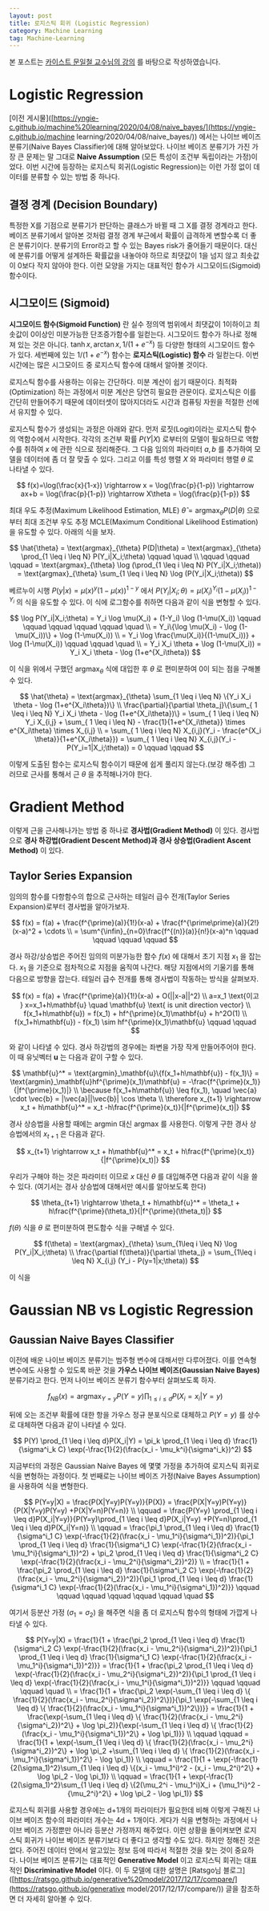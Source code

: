 ```yaml
---
layout: post
title: 로지스틱 회귀 (Logistic Regression)
category: Machine Learning
tag: Machine-Learning
---
```


 본 포스트는 [카이스트 문일철 교수님의 강의](https://www.edwith.org/machinelearning1_17/joinLectures/9738) 를 바탕으로 작성하였습니다.



# Logistic Regression

[이전 게시물]([https://yngie-c.github.io/machine%20learning/2020/04/08/naive_bayes/](https://yngie-c.github.io/machine learning/2020/04/08/naive_bayes/)) 에서는 나이브 베이즈 분류기(Naive Bayes Classifier)에 대해 알아보았다. 나이브 베이즈 분류기가 가진 가장 큰 문제는 말 그대로 **Naive Assumption** (모든 특성이 조건부 독립이라는 가정)이었다. 이번 시간에 등장하는 로지스틱 회귀(Logistic Regression)는 이런 가정 없이 데이터를 분류할 수 있는 방법 중 하나다.



## 결정 경계 (Decision Boundary)

특정한 X를 기점으로 분류기가 판단하는 클래스가 바뀔 때 그 X를 결정 경계라고 한다. 베이즈 분류기에서 알아본 것처럼 결정 경계 부근에서 확률이 급격하게 변할수록 더 좋은 분류기이다. 분류기의 Error라고 할 수 있는 Bayes risk가 줄어들기 때문이다. 대신에 분류기를 어떻게 설계하든 확률값을 내놓아야 하므로 최댓값이 1을 넘지 않고 최솟값이 0보다 작지 않아야 한다. 이런 모양을 가지는 대표적인 함수가 시그모이드(Sigmoid) 함수이다.



## 시그모이드 (Sigmoid)

**시그모이드 함수(Sigmoid Function)** 란 실수 정의역 범위에서 최댓값이 1이하이고 최솟값이 0이상인 미분가능한 단조증가함수를 일컫는다. 시그모이드 함수가 하나로 정해져 있는 것은 아니다. $\tanh{x} , \arctan{x} , 1/(1+e^{-x})$ 등 다양한 형태의 시그모이드 함수가 있다. 세번째에 있는 $1/(1+e^{-x})$ 함수는 **로지스틱(Logistic) 함수** 라 일컫는다. 이번 시간에는 많은 시그모이드 중 로지스틱 함수에 대해서 알아볼 것이다.

로지스틱 함수를 사용하는 이유는 간단하다. 미분 계산이 쉽기 때문이다. 최적화(Optimization) 하는 과정에서 미분 계산은 당연히 필요한 관문이다. 로지스틱은 이를 간단히 만들어주기 때문에 데이터셋이 많아지더라도 시간과 컴퓨팅 자원을 적절한 선에서 유지할 수 있다.

로지스틱 함수가 생성되는 과정은 아래와 같다. 먼저 로짓(Logit)이라는 로지스틱 함수의 역함수에서 시작한다. 각각의 조건부 확률 $P(Y|X)$ 로부터의 모델이 필요하므로 역함수를 취하여 $x$ 에 관한 식으로 정리해준다. 그 다음 임의의 파라미터 $a, b$ 를 추가하여 모델을 데이터에 좀 더 잘 맞출 수 있다. 그리고 이를 특성 행렬 $X$ 와 파라미터 행렬 $\theta$ 로 나타낼 수 있다. 



$$
f(x)=\log(\frac{x}{1-x}) \rightarrow x = \log(\frac{p}{1-p}) \rightarrow ax+b = \log(\frac{p}{1-p}) \rightarrow X\theta = \log(\frac{p}{1-p})
$$



최대 우도 추정(Maximum Likelihood Estimation, MLE) $\hat{\theta} = \text{argmax}_{\theta} P(D|\theta)$ 으로부터 최대 조건부 우도 추정 MCLE(Maximum Conditional Likelihood Estimation)을 유도할 수 있다. 아래의 식을 보자.



$$
\hat{\theta} = \text{argmax}_{\theta} P(D|\theta) = \text{argmax}_{\theta} \prod_{1 \leq i \leq N} P(Y_i|X_i;\theta) \qquad \quad \\
\qquad \qquad \qquad = \text{argmax}_{\theta} \log (\prod_{1 \leq i \leq N} P(Y_i|X_i;\theta)) = \text{argmax}_{\theta} \sum_{1 \leq i \leq N} \log (P(Y_i|X_i;\theta))
$$



베르누이 시행 $P(y|x) = \mu(x)^y (1-\mu(x))^{1-y}$ 에서 $P(Y_i|X_i;\theta) = \mu(X_i)^{Y_i} (1-\mu(X_i))^{1-Y_i}$ 의 식을 유도할 수 있다. 이 식에 로그함수를 취하면 다음과 같이 식을 변형할 수 있다.



$$
\log P(Y_i|X_i;\theta) = Y_i \log \mu(X_i) + (1-Y_i) \log (1-\mu(X_i)) \qquad \qquad \qquad \qquad \qquad \quad \\
= Y_i\{\log \mu(X_i) - \log (1-\mu(X_i))\} + \log (1-\mu(X_i)) \\
= Y_i \log \frac{\mu(X_i)}{(1-\mu(X_i))} + \log (1-\mu(X_i)) \qquad \qquad \quad \\
= Y_i X_i \theta + \log (1-\mu(X_i)) = Y_i X_i \theta - \log (1+e^{X_i\theta})
$$



이 식을 위에서 구했던 $\text{argmax}_\theta$ 식에 대입한 후 $\theta$ 로 편미분하여 0이 되는 점을 구해볼 수 있다.



$$
\hat{\theta} = \text{argmax}_{\theta} \sum_{1 \leq i \leq N} \{Y_i X_i \theta - \log (1+e^{X_i\theta})\} \\
\frac{\partial}{\partial \theta_j}\{\sum_{ 1 \leq i \leq N} Y_i X_i \theta - \log (1+e^{X_i\theta})\}
= \sum_{ 1 \leq i \leq N} Y_i X_{i,j} + \sum_{ 1 \leq i \leq N} - \frac{1}{1+e^{X_i\theta}} \times e^{X_i\theta} \times X_{i,j} \\
= \sum_{ 1 \leq i \leq N} X_{i,j}(Y_i - \frac{e^{X_i \theta}}{1+e^{X_i\theta}})
= \sum_{ 1 \leq i \leq N} X_{i,j}(Y_i - P(Y_i=1|X_i;\theta)) = 0 \qquad \qquad
$$



이렇게 도출된 함수는 로지스틱 함수이기 때문에 쉽게 풀리지 않는다.(보강 해주셈) 그러므로 근사를 통해서 근 $\theta$ 을 추적해나가야 한다.



# Gradient Method

이렇게 근을 근사해나가는 방법 중 하나로 **경사법(Gradient Method)** 이 있다. 경사법으로 **경사 하강법(Gradient Descent Method)과 경사 상승법(Gradient Ascent Method)** 이 있다.

## Taylor Series Expansion

임의의 함수를 다항함수의 합으로 근사하는 테일러 급수 전개(Taylor Series Expansion)로부터 경사법을 알아가보자.



$$
f(x) = f(a) + \frac{f^{\prime}(a)}{1!}(x-a) + \frac{f^{\prime\prime}(a)}{2!}(x-a)^2 + \cdots \\
= \sum^{\infin}_{n=0}\frac{f^{(n)}(a)}{n!}(x-a)^n \qquad \qquad \qquad \qquad
$$



경사 하강/상승법은 주어진 임의의 미분가능한 함수 $f(x)$ 에 대해서 초기 지점 $x_1$ 을 잡는다. $x_1$ 을 기준으로 점차적으로 지점을 움직여 나간다. 해당 지점에서의 기울기를 통해 다음으로 방향을 잡는다. 테일러 급수 전개를 통해 경사법이 작동하는 방식을 살펴보자.



$$
f(x) = f(a) + \frac{f^{\prime}(a)}{1!}(x-a) + O(||x-a||^2) \\
a=x_1 \text{이고 } x=x_1+h\mathbf{u} \quad \mathbf{u} \text{ is unit direction vector} \\
f(x_1+h\mathbf{u}) = f(x_1) + hf^{\prime}(x_1)\mathbf{u} + h^2O(1) \\
f(x_1+h\mathbf{u}) - f(x_1) \sim hf^{\prime}(x_1)\mathbf{u} \qquad \qquad
$$



와 같이 나타낼 수 있다. 경사 하강법의 경우에는 좌변을 가장 작게 만들어주어야 한다. 이 때 유닛벡터 $\mathbf{u}$ 는 다음과 같이 구할 수 있다.



$$
\mathbf{u}^* = \text{argmin}_\mathbf{u}\{f(x_1+h\mathbf{u}) - f(x_1)\} = \text{argmin}_\mathbf{u}hf^{\prime}(x_1)\mathbf{u} = -\frac{f^{\prime}(x_1)}{|f^{\prime}(x_1)|} \\
\because f(x_1+h\mathbf{u}) \leq f(x_1), \quad \vec{a} \cdot \vec{b} = |\vec{a}||\vec{b}| \cos \theta \\
\therefore x_{t+1} \rightarrow x_t + h\mathbf{u}^* = x_t -h\frac{f^{\prime}(x_t)}{|f^{\prime}(x_t)|}
$$



경사 상승법을 사용할 때에는 $\text{argmin}$ 대신 $\text{argmax}$ 를 사용한다. 이렇게 구한 경사 상승법에서의 $x_{t+1}$ 은 다음과 같다.



$$
x_{t+1} \rightarrow x_t + h\mathbf{u}^* = x_t + h\frac{f^{\prime}(x_t)}{|f^{\prime}(x_t)|}
$$



우리가 구해야 하는 것은 파라미터 이므로 $x$ 대신 $\theta$ 를 대입해주면 다음과 같이 식을 쓸 수 있다. (여기서는 경사 상승법에 대해서만 예시를 알아보도록 한다)


$$
\theta_{t+1} \rightarrow \theta_t + h\mathbf{u}^* = \theta_t + h\frac{f^{\prime}(\theta_t)}{|f^{\prime}(\theta_t)|}
$$


$f(\theta)$ 식을 $\theta$ 로 편미분하여 편도함수 식을 구해낼 수 있다.  


$$
f(\theta) = \text{argmax}_{\theta} \sum_{1\leq i \leq N} \log P(Y_i|X_i;\theta) \\
\frac{\partial f(\theta)}{\partial \theta_j} = \sum_{1\leq i \leq N} X_{i,j} (Y_i - P(y=1|x;\theta))
$$


이 식을 



# Gaussian NB vs Logistic Regression

## Gaussian Naive Bayes Classifier

이전에 배운 나이브 베이즈 분류기는 범주형 변수에 대해서만 다루어졌다. 이를 연속형 변수에도 사용할 수 있도록 바꾼 것을 **가우스 나이브 베이즈(Gaussian Naive Bayes)** 분류기라고 한다. 먼저 나이브 베이즈 분류기 함수부터 살펴보도록 하자.


$$
f_{NB}(x) = \text{argmax}_{Y=y} P(Y=y) \prod_{1 \leq i \leq d}P(X_i = x_i | Y = y)
$$


뒤에 오는 조건부 확률에 대한 항을 가우스 정규 분포식으로 대체하고 $P(Y=y)$ 를 상수로 대체하면 다음과 같이 나타낼 수 있다. 


$$
P(Y) \prod_{1 \leq i \leq d}P(X_i|Y) = \pi_k  \prod_{1 \leq i \leq d} \frac{1}{\sigma^i_k C} \exp(-\frac{1}{2}(\frac{x_i - \mu_k^i}{\sigma^i_k})^2)
$$


지금부터의 과정은 Gaussian Naive Bayes 에 몇몇 가정을 추가하여 로지스틱 회귀로 식을 변형하는 과정이다. 첫 번째로는 나이브 베이즈 가정(Naive Bayes Assumption)을 사용하여 식을 변형한다.


$$
P(Y=y|X) = \frac{P(X|Y=y)P(Y=y)}{P(X)} = \frac{P(X|Y=y)P(Y=y)}{P(X|Y=y)P(Y=y) +P(X|Y=n)P(Y=n)} \\
\qquad = \frac{P(Y=y) \prod_{1 \leq i \leq d}P(X_i|Y=y)}{P(Y=y)\prod_{1 \leq i \leq d}P(X_i|Y=y) +P(Y=n)\prod_{1 \leq i \leq d}P(X_i|Y=n)} \\
\qquad = \frac{\pi_1  \prod_{1 \leq i \leq d} \frac{1}{\sigma^i_1 C} \exp(-\frac{1}{2}(\frac{x_i - \mu_1^i}{\sigma^i_1})^2)}{\pi_1  \prod_{1 \leq i \leq d} \frac{1}{\sigma^i_1 C} \exp(-\frac{1}{2}(\frac{x_i - \mu_1^i}{\sigma^i_1})^2) + \pi_2 \prod_{1 \leq i \leq d} \frac{1}{\sigma^i_2 C} \exp(-\frac{1}{2}(\frac{x_i - \mu_2^i}{\sigma^i_2})^2)} \\
= \frac{1}{1 + \frac{\pi_2 \prod_{1 \leq i \leq d} \frac{1}{\sigma^i_2 C} \exp(-\frac{1}{2}(\frac{x_i - \mu_2^i}{\sigma^i_2})^2)}{\pi_1  \prod_{1 \leq i \leq d} \frac{1}{\sigma^i_1 C} \exp(-\frac{1}{2}(\frac{x_i - \mu_1^i}{\sigma^i_1})^2)}} \qquad \qquad \qquad \qquad \qquad \qquad \quad
$$


여기서 등분산 가정 $(\sigma_1 = \sigma_2)$ 을 해주면 식을 좀 더 로지스틱 함수의 형태에 가깝게 나타낼 수 있다.


$$
P(Y=y|X) = \frac{1}{1 + \frac{\pi_2 \prod_{1 \leq i \leq d} \frac{1}{\sigma^i_2 C} \exp(-\frac{1}{2}(\frac{x_i - \mu_2^i}{\sigma^i_2})^2)}{\pi_1  \prod_{1 \leq i \leq d} \frac{1}{\sigma^i_1 C} \exp(-\frac{1}{2}(\frac{x_i - \mu_1^i}{\sigma^i_1})^2)}}
= \frac{1}{1 + \frac{\pi_2 \prod_{1 \leq i \leq d} \exp(-\frac{1}{2}(\frac{x_i - \mu_2^i}{\sigma^i_2})^2)}{\pi_1  \prod_{1 \leq i \leq d} \exp(-\frac{1}{2}(\frac{x_i - \mu_1^i}{\sigma^i_1})^2)}} \qquad \qquad \qquad \quad \\
= \frac{1}{1 + \frac{\pi_2 \exp(-\sum_{1 \leq i \leq d} \{ \frac{1}{2}(\frac{x_i - \mu_2^i}{\sigma^i_2})^2\})}{\pi_1 \exp(-\sum_{1 \leq i \leq d} \{ \frac{1}{2}(\frac{x_i - \mu_1^i}{\sigma^i_1})^2\})}}
= \frac{1}{1 + \frac{\exp(-\sum_{1 \leq i \leq d} \{ \frac{1}{2}(\frac{x_i - \mu_2^i}{\sigma^i_2})^2\} + \log \pi_2)}{\exp(-\sum_{1 \leq i \leq d} \{ \frac{1}{2}(\frac{x_i - \mu_1^i}{\sigma^i_1})^2\} + \log \pi_1)}} \\
\qquad \qquad = \frac{1}{1 + \exp(-\sum_{1 \leq i \leq d} \{ \frac{1}{2}(\frac{x_i - \mu_2^i}{\sigma^i_2})^2\} + \log \pi_2 +\sum_{1 \leq i \leq d} \{ \frac{1}{2}(\frac{x_i - \mu_1^i}{\sigma^i_1})^2\} - \log \pi_1)} \\
\qquad = \frac{1}{1 + \exp(-\frac{1}{2(\sigma_1)^2}\sum_{1 \leq i \leq d} \{(x_i - \mu_1^i)^2 - (x_i - \mu_2^i)^2\}  + \log \pi_2 - \log \pi_1)} \\
\qquad = \frac{1}{1 + \exp(-\frac{1}{2(\sigma_1)^2}\sum_{1 \leq i \leq d} \{2(\mu_2^i - \mu_1^i)X_i + {\mu_1^i}^2 - {\mu_2^i}^2\}  + \log \pi_2 - \log \pi_1)}
$$


로지스틱 회귀를 사용할 경우에는 d+1개의 파라미터가 필요한데 비해 이렇게 구해진 나이브 베이즈 함수의 파라미터 개수는 4d + 1개이다. 게다가 식을 변형하는 과정에서 나이브 베이즈 가정뿐만 아니라 등분산 가정까지 해주었다. 이런 상황을 돌이켜보면 로지스틱 회귀가 나이브 베이즈 분류기보다 더 좋다고 생각할 수도 있다. 하지만 정해진 것은 없다. 주어진 데이터 안에서 알고있는 정보 등에 따라서 적절한 것을 찾는 것이 중요하다. 나이브 베이즈 분류기는 대표적인 **Generative Model** 이고 로지스틱 회귀는 대표적인 **Discriminative Model** 이다. 이 두 모델에 대한 설명은 [Ratsgo님 블로그]([https://ratsgo.github.io/generative%20model/2017/12/17/compare/](https://ratsgo.github.io/generative model/2017/12/17/compare/)) 글을 참조하면 더 자세히 알아볼 수 있다.